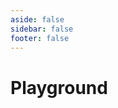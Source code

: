```yaml
---
aside: false
sidebar: false
footer: false
---
```


<script setup>
import GradientPlayground from './.vitepress/theme/components/GradientPlayground.vue'
</script>

# Playground

<GradientPlayground />
